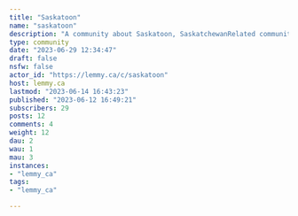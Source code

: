 ```yaml
---
title: "Saskatoon" 
name: "saskatoon"
description: "A community about Saskatoon, SaskatchewanRelated communities: * [!sask@lemmy.ca](https://lemmy.ca/c/sask) * [!regina@lemmy.ca](https://lemmy.ca/c/regina) "
type: community
date: "2023-06-29 12:34:47"
draft: false
nsfw: false
actor_id: "https://lemmy.ca/c/saskatoon"
host: lemmy.ca
lastmod: "2023-06-14 16:43:23"
published: "2023-06-12 16:49:21"
subscribers: 29
posts: 12
comments: 4
weight: 12
dau: 2
wau: 1
mau: 3
instances:
- "lemmy_ca"
tags: 
- "lemmy_ca"

---
```

